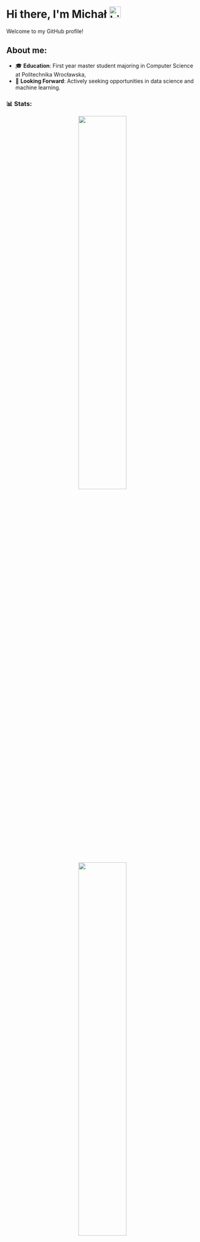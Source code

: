 # Hi there, I'm Michał <img src="https://user-images.githubusercontent.com/1303154/88677602-1635ba80-d120-11ea-84d8-d263ba5fc3c0.gif" width="30px" alt="hi">

Welcome to my GitHub profile!

## About me:
- 🎓 **Education**: First year master student majoring in Computer Science at Politechnika Wrocławska,
- 🌟 **Looking Forward**: Actively seeking opportunities in data science and machine learning.


### 📊 Stats:
<p align="center">
  <img height="50%" width="auto" src="https://github-readme-stats.vercel.app/api?username=mpszkudlarek&theme=nord&hide_border=true&border_radius=50&rank_icon=github&hide=issues" />
  <img height="50%" width="auto" src ="https://github-readme-stats.vercel.app/api/top-langs/?username=mpszkudlarek&hide_border=true&border_radius=50&layout=compact&theme=nord&langs_count=6&hide=html,css" />
  <br>
  <br>
</p>


### 🧰 My Tech Stack:

<div align="center">
  
[![Python](https://img.shields.io/badge/python-3670A0?style=for-the-badge&logo=python&logoColor=ffdd54)](https://www.python.org/)
[![Postgres](https://img.shields.io/badge/postgres-%23316192.svg?style=for-the-badge&logo=postgresql&logoColor=white)](https://www.postgresql.org/)
![Pandas](https://img.shields.io/badge/pandas-%23150458.svg?style=for-the-badge&logo=pandas&logoColor=white)
![NumPy](https://img.shields.io/badge/numpy-%23013243.svg?style=for-the-badge&logo=numpy&logoColor=white)
[![Flask](https://img.shields.io/badge/flask-%23000.svg?style=for-the-badge&logo=flask&logoColor=white)](https://flask.palletsprojects.com/en/3.0.x/)
[![Jupyter](https://img.shields.io/badge/jupyter-%23FA0F00.svg?style=for-the-badge&logo=jupyter&logoColor=white)](https://jupyter.org/)
![PyTorch](https://img.shields.io/badge/PyTorch-%23EE4C2C.svg?style=for-the-badge&logo=PyTorch&logoColor=white)
[![TensorFlow](https://img.shields.io/badge/TensorFlow-%23FF6F00.svg?style=for-the-badge&logo=TensorFlow&logoColor=white)](https://www.tensorflow.org/)
![scikit-learn](https://img.shields.io/badge/scikit--learn-%23F7931E.svg?style=for-the-badge&logo=scikit-learn&logoColor=white)

</div>






## Connect with Me:
- 📧 Email: [michal1szkudlarek@gmail.com](mailto:michal1szkudlarek@gmail.com)
- 🔗 LinkedIn: [Michał Szkudlarek](https://www.linkedin.com/in/mpszkudlarek/)
